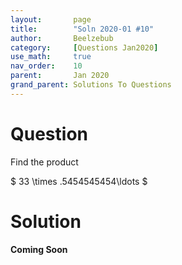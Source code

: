 ```yaml
---
layout:       page
title:        "Soln 2020-01 #10"
author:       Beelzebub
category:     [Questions Jan2020]
use_math:     true
nav_order:    10
parent:       Jan 2020
grand_parent: Solutions To Questions
---
```


# Question

Find the product

$ 33 \times .5454545454\ldots $

# Solution

**Coming Soon**

